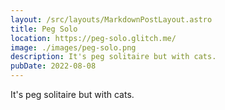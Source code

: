 ```yaml
---
layout: /src/layouts/MarkdownPostLayout.astro
title: Peg Solo
location: https://peg-solo.glitch.me/
image: ./images/peg-solo.png
description: It's peg solitaire but with cats.
pubDate: 2022-08-08
---
```

It's peg solitaire but with cats.